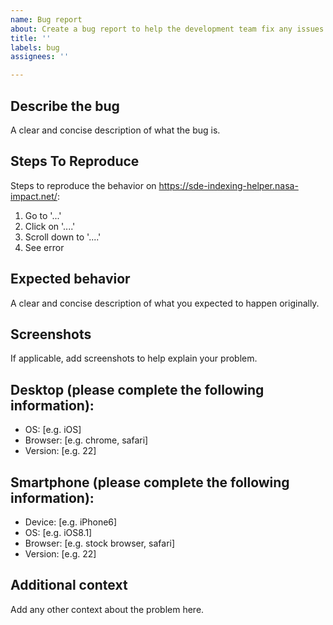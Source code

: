 ```yaml
---
name: Bug report
about: Create a bug report to help the development team fix any issues on COSMOS
title: ''
labels: bug
assignees: ''

---
```


## Describe the bug
A clear and concise description of what the bug is.

## Steps To Reproduce
Steps to reproduce the behavior on https://sde-indexing-helper.nasa-impact.net/:
1. Go to '...'
2. Click on '....'
3. Scroll down to '....'
4. See error

## Expected behavior
A clear and concise description of what you expected to happen originally.

## Screenshots
If applicable, add screenshots to help explain your problem.

## Desktop (please complete the following information):
 - OS: [e.g. iOS]
 - Browser: [e.g. chrome, safari]
 - Version: [e.g. 22]

## Smartphone (please complete the following information):
 - Device: [e.g. iPhone6]
 - OS: [e.g. iOS8.1]
 - Browser: [e.g. stock browser, safari]
 - Version: [e.g. 22]

## Additional context
Add any other context about the problem here.
